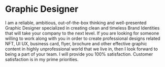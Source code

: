 # Graphic Designer
I am a reliable, ambitious, out-of-the-box thinking and well-presented Graphic Designer specialized in creating clean and timeless Brand Identities that will take your company to the next level. If you are looking for someone willing to work along with you in order to create professional designs related NFT, UI UX, business card, flyer, brochure and other effective graphic content in highly unprofessional world that we live in, then I look forward to being a part of your team. I will provide you 100% satisfaction. Customer satisfaction is in my prime priorities.
